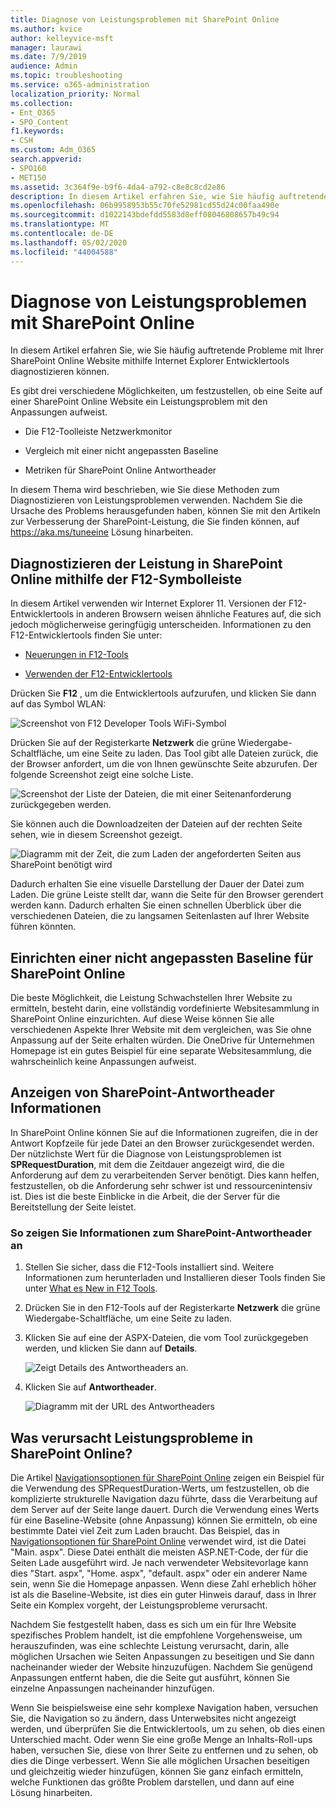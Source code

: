 ```yaml
---
title: Diagnose von Leistungsproblemen mit SharePoint Online
ms.author: kvice
author: kelleyvice-msft
manager: laurawi
ms.date: 7/9/2019
audience: Admin
ms.topic: troubleshooting
ms.service: o365-administration
localization_priority: Normal
ms.collection:
- Ent_O365
- SPO_Content
f1.keywords:
- CSH
ms.custom: Adm_O365
search.appverid:
- SPO160
- MET150
ms.assetid: 3c364f9e-b9f6-4da4-a792-c8e8c8cd2e86
description: In diesem Artikel erfahren Sie, wie Sie häufig auftretende Probleme mit Ihrer SharePoint Online Website mithilfe Internet Explorer Entwicklertools diagnostizieren können.
ms.openlocfilehash: 06b9958953b55c70fe52981cd55d24c00faa490e
ms.sourcegitcommit: d1022143bdefdd5583d8eff08046808657b49c94
ms.translationtype: MT
ms.contentlocale: de-DE
ms.lasthandoff: 05/02/2020
ms.locfileid: "44004588"
---
```

# <a name="diagnosing-performance-issues-with-sharepoint-online"></a>Diagnose von Leistungsproblemen mit SharePoint Online

In diesem Artikel erfahren Sie, wie Sie häufig auftretende Probleme mit Ihrer SharePoint Online Website mithilfe Internet Explorer Entwicklertools diagnostizieren können.
  
Es gibt drei verschiedene Möglichkeiten, um festzustellen, ob eine Seite auf einer SharePoint Online Website ein Leistungsproblem mit den Anpassungen aufweist.
  
- Die F12-Toolleiste Netzwerkmonitor

- Vergleich mit einer nicht angepassten Baseline

- Metriken für SharePoint Online Antwortheader

In diesem Thema wird beschrieben, wie Sie diese Methoden zum Diagnostizieren von Leistungsproblemen verwenden. Nachdem Sie die Ursache des Problems herausgefunden haben, können Sie mit den Artikeln zur Verbesserung der SharePoint-Leistung, die Sie finden können, auf https://aka.ms/tuneeine Lösung hinarbeiten.
  
## <a name="using-the-f12-tool-bar-to-diagnose-performance-in-sharepoint-online"></a>Diagnostizieren der Leistung in SharePoint Online mithilfe der F12-Symbolleiste
<a name="F12ToolInfo"> </a>

In diesem Artikel verwenden wir Internet Explorer 11. Versionen der F12-Entwicklertools in anderen Browsern weisen ähnliche Features auf, die sich jedoch möglicherweise geringfügig unterscheiden. Informationen zu den F12-Entwicklertools finden Sie unter:
  
- [Neuerungen in F12-Tools](https://go.microsoft.com/fwlink/p/?LinkId=522545)

- [Verwenden der F12-Entwicklertools](https://go.microsoft.com/fwlink/p/?LinkId=522546)

Drücken Sie **F12** , um die Entwicklertools aufzurufen, und klicken Sie dann auf das Symbol WLAN:
  
![Screenshot von F12 Developer Tools WiFi-Symbol](media/27acacbb-5688-459a-aa2f-5c8c5f17b76e.png)
  
Drücken Sie auf der Registerkarte **Netzwerk** die grüne Wiedergabe-Schaltfläche, um eine Seite zu laden. Das Tool gibt alle Dateien zurück, die der Browser anfordert, um die von Ihnen gewünschte Seite abzurufen. Der folgende Screenshot zeigt eine solche Liste.
  
![Screenshot der Liste der Dateien, die mit einer Seitenanforderung zurückgegeben werden.](media/247a9422-76da-4b0c-bed3-ce77b05e4560.png)
  
Sie können auch die Downloadzeiten der Dateien auf der rechten Seite sehen, wie in diesem Screenshot gezeigt.
  
![Diagramm mit der Zeit, die zum Laden der angeforderten Seiten aus SharePoint benötigt wird](media/d71ad1fa-9018-4fae-82eb-c1838e7db0ff.png)
  
Dadurch erhalten Sie eine visuelle Darstellung der Dauer der Datei zum Laden. Die grüne Leiste stellt dar, wann die Seite für den Browser gerendert werden kann. Dadurch erhalten Sie einen schnellen Überblick über die verschiedenen Dateien, die zu langsamen Seitenlasten auf Ihrer Website führen könnten.
  
## <a name="setting-up-a-non-customized-baseline-for-sharepoint-online"></a>Einrichten einer nicht angepassten Baseline für SharePoint Online
<a name="F12ToolInfo"> </a>

Die beste Möglichkeit, die Leistung Schwachstellen Ihrer Website zu ermitteln, besteht darin, eine vollständig vordefinierte Websitesammlung in SharePoint Online einzurichten. Auf diese Weise können Sie alle verschiedenen Aspekte Ihrer Website mit dem vergleichen, was Sie ohne Anpassung auf der Seite erhalten würden. Die OneDrive für Unternehmen Homepage ist ein gutes Beispiel für eine separate Websitesammlung, die wahrscheinlich keine Anpassungen aufweist.
  
## <a name="viewing-sharepoint-response-header-information"></a>Anzeigen von SharePoint-Antwortheader Informationen
<a name="F12ToolInfo"> </a>

In SharePoint Online können Sie auf die Informationen zugreifen, die in der Antwort Kopfzeile für jede Datei an den Browser zurückgesendet werden. Der nützlichste Wert für die Diagnose von Leistungsproblemen ist **SPRequestDuration**, mit dem die Zeitdauer angezeigt wird, die die Anforderung auf dem zu verarbeitenden Server benötigt. Dies kann helfen, festzustellen, ob die Anforderung sehr schwer ist und ressourcenintensiv ist. Dies ist die beste Einblicke in die Arbeit, die der Server für die Bereitstellung der Seite leistet.

### <a name="to-view-sharepoint-response-header-information"></a>So zeigen Sie Informationen zum SharePoint-Antwortheader an
  
1. Stellen Sie sicher, dass die F12-Tools installiert sind. Weitere Informationen zum herunterladen und Installieren dieser Tools finden Sie unter [What es New in F12 Tools](https://go.microsoft.com/fwlink/p/?LinkId=522545).

2. Drücken Sie in den F12-Tools auf der Registerkarte **Netzwerk** die grüne Wiedergabe-Schaltfläche, um eine Seite zu laden.

3. Klicken Sie auf eine der ASPX-Dateien, die vom Tool zurückgegeben werden, und klicken Sie dann auf **Details**.

    ![Zeigt Details des Antwortheaders an.](media/1f8a044a-caf8-4613-be2b-7e064141ac8a.png)
  
4. Klicken Sie auf **Antwortheader**.

    ![Diagramm mit der URL des Antwortheaders](media/efc7076e-447e-447e-882a-ae3aa721e2c3.png)
  
## <a name="whats-causing-performance-issues-in-sharepoint-online"></a>Was verursacht Leistungsprobleme in SharePoint Online?
<a name="F12ToolInfo"> </a>

Die Artikel [Navigationsoptionen für SharePoint Online](navigation-options-for-sharepoint-online.md) zeigen ein Beispiel für die Verwendung des SPRequestDuration-Werts, um festzustellen, ob die komplizierte strukturelle Navigation dazu führte, dass die Verarbeitung auf dem Server auf der Seite lange dauert. Durch die Verwendung eines Werts für eine Baseline-Website (ohne Anpassung) können Sie ermitteln, ob eine bestimmte Datei viel Zeit zum Laden braucht. Das Beispiel, das in [Navigationsoptionen für SharePoint Online](navigation-options-for-sharepoint-online.md) verwendet wird, ist die Datei "Main. aspx". Diese Datei enthält die meisten ASP.NET-Code, der für die Seiten Lade ausgeführt wird. Je nach verwendeter Websitevorlage kann dies "Start. aspx", "Home. aspx", "default. aspx" oder ein anderer Name sein, wenn Sie die Homepage anpassen. Wenn diese Zahl erheblich höher ist als die Baseline-Website, ist dies ein guter Hinweis darauf, dass in Ihrer Seite ein Komplex vorgeht, der Leistungsprobleme verursacht.
  
Nachdem Sie festgestellt haben, dass es sich um ein für Ihre Website spezifisches Problem handelt, ist die empfohlene Vorgehensweise, um herauszufinden, was eine schlechte Leistung verursacht, darin, alle möglichen Ursachen wie Seiten Anpassungen zu beseitigen und Sie dann nacheinander wieder der Website hinzuzufügen. Nachdem Sie genügend Anpassungen entfernt haben, die die Seite gut ausführt, können Sie einzelne Anpassungen nacheinander hinzufügen.
  
Wenn Sie beispielsweise eine sehr komplexe Navigation haben, versuchen Sie, die Navigation so zu ändern, dass Unterwebsites nicht angezeigt werden, und überprüfen Sie die Entwicklertools, um zu sehen, ob dies einen Unterschied macht. Oder wenn Sie eine große Menge an Inhalts-Roll-ups haben, versuchen Sie, diese von Ihrer Seite zu entfernen und zu sehen, ob dies die Dinge verbessert. Wenn Sie alle möglichen Ursachen beseitigen und gleichzeitig wieder hinzufügen, können Sie ganz einfach ermitteln, welche Funktionen das größte Problem darstellen, und dann auf eine Lösung hinarbeiten.
